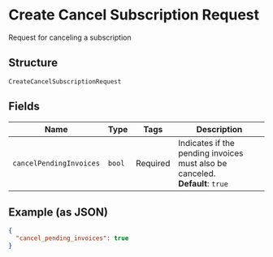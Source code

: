 
# Create Cancel Subscription Request

Request for canceling a subscription

## Structure

`CreateCancelSubscriptionRequest`

## Fields

| Name | Type | Tags | Description |
|  --- | --- | --- | --- |
| `cancelPendingInvoices` | `bool` | Required | Indicates if the pending invoices must also be canceled.<br>**Default**: `true` |

## Example (as JSON)

```json
{
  "cancel_pending_invoices": true
}
```

